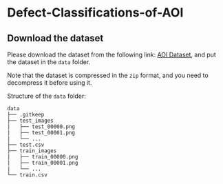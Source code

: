 # Defect-Classifications-of-AOI

## Download the dataset

Please download the dataset from the following link: [AOI Dataset](https://aidea-web.tw/topic/285ef3be-44eb-43dd-85cc-f0388bf85ea4?fbcli%20d=IwAR3NR9UiSB0_u4GxvOfc_xs6b7Bw0dLJfCMnJWpFb5xazd6vzB%20q5bV7ofDs), and put the dataset in the `data` folder.

Note that the dataset is compressed in the `zip` format, and you need to decompress it before using it.

Structure of the `data` folder:
```
data
├── .gitkeep
├── test_images
|   ├── test_00000.png
|   ├── test_00001.png
|   └── ...
├── test.csv
├── train_images
|   ├── train_00000.png
|   ├── train_00001.png
|   └── ...
└── train.csv
```
